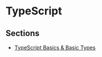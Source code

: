 # TypeScript

## Sections

- [TypeScript Basics & Basic Types](https://github.com/hungrypc/notes/tree/master/root/typescript/basics.md)
